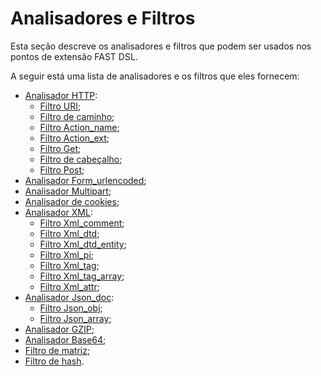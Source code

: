 [link-http]:                    parsers/http.md
[link-uri]:                     parsers/http.md#uri-filter
[link-path]:                    parsers/http.md#path-filter
[link-actionname]:              parsers/http.md#action_name-filter
[link-actionext]:               parsers/http.md#action_ext-filter
[link-get]:                     parsers/http.md#get-filter
[link-header]:                  parsers/http.md#header-filter
[link-post]:                    parsers/http.md#post-filter
[link-formurlencoded]:          parsers/form-urlencoded.md
[link-multipart]:               parsers/multipart.md
[link-cookie]:                  parsers/cookie.md
[link-xml]:                     parsers/xml.md
[link-xmlcomment]:              parsers/xml.md#xml_comment-filter
[link-xmldtd]:                  parsers/xml.md#xml_dtd-filter
[link-xmldtdentity]:            parsers/xml.md#xml_dtd_entity-filter
[link-xmlpi]:                   parsers/xml.md#xml_pi-filter
[link-xmltag]:                  parsers/xml.md#xml_tag-filter
[link-xmltagarray]:             parsers/xml.md#xml_tag_array-filter
[link-xmlattr]:                 parsers/xml.md#xml_attr-filter
[link-jsondoc]:                 parsers/json.md
[link-jsonobj]:                 parsers/json.md#jsonobj-filter
[link-jsonarray]:               parsers/json.md#jsonarray-filter
[link-array]:                   parsers/array.md
[link-hash]:                    parsers/hash.md
[link-gzip]:                    parsers/gzip.md
[link-base64]:                  parsers/base64.md

# Analisadores e Filtros

Esta seção descreve os analisadores e filtros que podem ser usados nos pontos de extensão FAST DSL.

A seguir está uma lista de analisadores e os filtros que eles fornecem:
* [Analisador HTTP][link-http]:
    * [Filtro URI][link-uri];
    * [Filtro de caminho][link-path];
    * [Filtro Action_name][link-actionname];
    * [Filtro Action_ext][link-actionext];
    * [Filtro Get][link-get];
    * [Filtro de cabeçalho][link-header];
    * [Filtro Post][link-post];
* [Analisador Form_urlencoded][link-formurlencoded];
* [Analisador Multipart][link-multipart];
* [Analisador de cookies][link-cookie];
* [Analisador XML][link-xml]:
    * [Filtro Xml_comment][link-xmlcomment];
    * [Filtro Xml_dtd][link-xmldtd];
    * [Filtro Xml_dtd_entity][link-xmldtdentity];
    * [Filtro Xml_pi][link-xmlpi];
    * [Filtro Xml_tag][link-xmltag];
    * [Filtro Xml_tag_array][link-xmltagarray];
    * [Filtro Xml_attr][link-xmlattr];
* [Analisador Json_doc][link-jsondoc]:
    * [Filtro Json_obj][link-jsonobj];
    * [Filtro Json_array][link-jsonarray];
* [Analisador GZIP][link-gzip];
* [Analisador Base64][link-base64];
* [Filtro de matriz][link-array];
* [Filtro de hash][link-hash].
